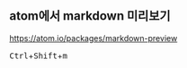 ## atom에서 markdown 미리보기  

https://atom.io/packages/markdown-preview  

<kbd>Ctrl</kbd>+<kbd>Shift</kbd>+<kbd>m</kbd>  

